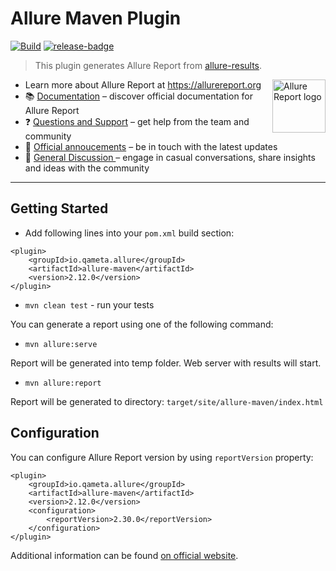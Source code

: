 [release]: https://github.com/allure-framework/allure-maven/releases/latest "Release"
[release-badge]: https://img.shields.io/github/release/allure-framework/allure-maven.svg

# Allure Maven Plugin

[![Build](https://github.com/allure-framework/allure-maven/actions/workflows/build.yml/badge.svg)](https://github.com/allure-framework/allure-maven/actions/workflows/build.yml) [![release-badge][]][release]

> This plugin generates Allure Report from [allure-results](https://allurereport.org/docs/how-it-works/).

[<img src="https://allurereport.org/public/img/allure-report.svg" height="85px" alt="Allure Report logo" align="right" />](https://allurereport.org "Allure Report")

- Learn more about Allure Report at https://allurereport.org
- 📚 [Documentation](https://allurereport.org/docs/) – discover official documentation for Allure Report
- ❓ [Questions and Support](https://github.com/orgs/allure-framework/discussions/categories/questions-support) – get help from the team and community
- 📢 [Official annoucements](https://github.com/orgs/allure-framework/discussions/categories/announcements) – be in touch with the latest updates
- 💬 [General Discussion ](https://github.com/orgs/allure-framework/discussions/categories/general-discussion) – engage in casual conversations, share insights and ideas with the community

---

## Getting Started

* Add following lines into your `pom.xml` build section:
```
<plugin>
	<groupId>io.qameta.allure</groupId>
	<artifactId>allure-maven</artifactId>
	<version>2.12.0</version>
</plugin>
```

* `mvn clean test` - run your tests

You can generate a report using one of the following command:

* `mvn allure:serve`

Report will be generated into temp folder. Web server with results will start.

* `mvn allure:report`

Report will be generated tо directory: `target/site/allure-maven/index.html`

## Configuration

You can configure Allure Report version by using `reportVersion` property:
```
<plugin>
	<groupId>io.qameta.allure</groupId>
	<artifactId>allure-maven</artifactId>
	<version>2.12.0</version>
	<configuration>
		<reportVersion>2.30.0</reportVersion>
	</configuration>
</plugin>
```

Additional information can be found [on official website](https://allurereport.org/).
